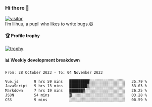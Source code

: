 ### Hi there 👋
[![visitor](https://visitor-badge.glitch.me/badge?page_id=liihuu&right_color=blue)](https://github.com/liihuu)<br>
I’m liihuu, a pupil who likes to write bugs.😄


#### 🏆 Profile trophy
[![trophy](https://github-profile-trophy.vercel.app?username=liihuu&margin-w=16&margin-h=16&rank=-C,-B)](https://github.com/liihuu)


#### 📊 Weekly development breakdown
<!--START_SECTION:waka-->

```txt
From: 28 October 2023 - To: 04 November 2023

Vue.js       9 hrs 59 mins   █████████░░░░░░░░░░░░░░░░   35.79 %
JavaScript   9 hrs 13 mins   ████████▒░░░░░░░░░░░░░░░░   33.03 %
Markdown     7 hrs 19 mins   ██████▓░░░░░░░░░░░░░░░░░░   26.25 %
JSON         54 mins         ▓░░░░░░░░░░░░░░░░░░░░░░░░   03.28 %
CSS          9 mins          ░░░░░░░░░░░░░░░░░░░░░░░░░   00.59 %
```

<!--END_SECTION:waka-->

<!--
**liihuu/liihuu** is a ✨ _special_ ✨ repository because its `README.md` (this file) appears on your GitHub profile.

Here are some ideas to get you started:

- 🔭 I’m currently working on ...
- 🌱 I’m currently learning ...
- 👯 I’m looking to collaborate on ...
- 🤔 I’m looking for help with ...
- 💬 Ask me about ...
- 📫 How to reach me: ...
- 😄 Pronouns: ...
- ⚡ Fun fact: ...
-->
